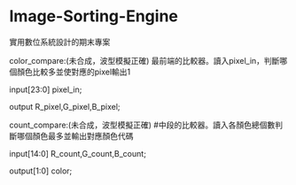 # Image-Sorting-Engine
實用數位系統設計的期末專案

color_compare:(未合成，波型模擬正確)
最前端的比較器。讀入pixel_in，判斷哪個顏色比較多並使對應的pixel輸出1

input[23:0] pixel_in;

output R_pixel,G_pixel,B_pixel;

count_compare:(未合成，波型模擬正確)
#中段的比較器。讀入各顏色總個數判斷哪個顏色最多並輸出對應顏色代碼

input[14:0] R_count,G_count,B_count;

output[1:0] color;
